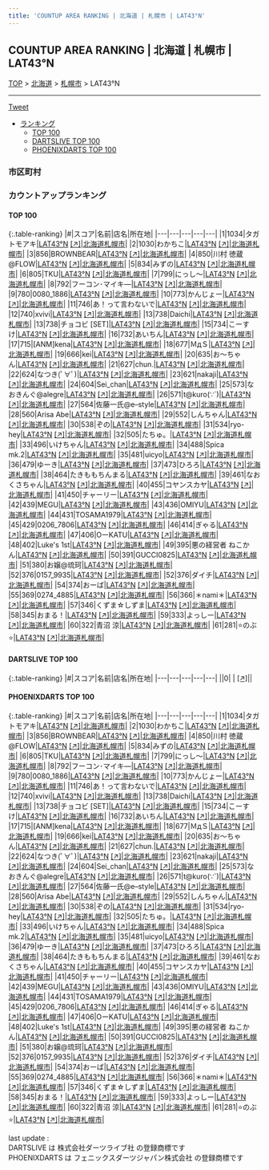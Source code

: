 ```yaml
---
title: 'COUNTUP AREA RANKING | 北海道 | 札幌市 | LAT43°N'
---
```

## COUNTUP AREA RANKING | 北海道 | 札幌市 | LAT43°N

[TOP](/darts/rank/) > [北海道](/darts/rank/北海道/) > [札幌市](/darts/rank/北海道/札幌市/) > LAT43°N

___

<a href="https://twitter.com/share?ref_src=twsrc%5Etfw" data-text="COUNTUP AREA RANKING | 北海道札幌市LAT43°N" class="twitter-share-button" data-hashtags="DARTSLIVE,PHOENIXDARTS,darts,ダーツ" data-show-count="false">Tweet</a>

* [ランキング](#カウントアップランキング)
    * [TOP 100](#top-100)
    * [DARTSLIVE TOP 100](#dartslive-top-100)
    * [PHOENIXDARTS TOP 100](#phoenixdarts-top-100)

### 市区町村

<ul>

</ul>

### カウントアップランキング

#### TOP 100



{:.table-ranking}
|#|スコア|名前|店名|所在地|
|---|---|---|---|---|
|1|1034|<span class="rank-name-pd">タガトモアキ</span>|<a href="/darts/rank/shops/53998.html">LAT43°N</a> <a href="https://vs.phoenixdarts.com/jp/shop/shopDetailInfo/s_53998?s_seq=53998">[↗]</a>|<a href="/darts/rank/北海道/札幌市">北海道札幌市</a>|
|2|1030|<span class="rank-name-pd">わかちこ</span>|<a href="/darts/rank/shops/53998.html">LAT43°N</a> <a href="https://vs.phoenixdarts.com/jp/shop/shopDetailInfo/s_53998?s_seq=53998">[↗]</a>|<a href="/darts/rank/北海道/札幌市">北海道札幌市</a>|
|3|856|<span class="rank-name-pd">BROWNBEAR</span>|<a href="/darts/rank/shops/53998.html">LAT43°N</a> <a href="https://vs.phoenixdarts.com/jp/shop/shopDetailInfo/s_53998?s_seq=53998">[↗]</a>|<a href="/darts/rank/北海道/札幌市">北海道札幌市</a>|
|4|850|<span class="rank-name-pd">川村 徳蔵@FLOW</span>|<a href="/darts/rank/shops/53998.html">LAT43°N</a> <a href="https://vs.phoenixdarts.com/jp/shop/shopDetailInfo/s_53998?s_seq=53998">[↗]</a>|<a href="/darts/rank/北海道/札幌市">北海道札幌市</a>|
|5|834|<span class="rank-name-pd">みずの</span>|<a href="/darts/rank/shops/53998.html">LAT43°N</a> <a href="https://vs.phoenixdarts.com/jp/shop/shopDetailInfo/s_53998?s_seq=53998">[↗]</a>|<a href="/darts/rank/北海道/札幌市">北海道札幌市</a>|
|6|805|<span class="rank-name-pd">TKU</span>|<a href="/darts/rank/shops/53998.html">LAT43°N</a> <a href="https://vs.phoenixdarts.com/jp/shop/shopDetailInfo/s_53998?s_seq=53998">[↗]</a>|<a href="/darts/rank/北海道/札幌市">北海道札幌市</a>|
|7|799|<span class="rank-name-pd">にっし〜</span>|<a href="/darts/rank/shops/53998.html">LAT43°N</a> <a href="https://vs.phoenixdarts.com/jp/shop/shopDetailInfo/s_53998?s_seq=53998">[↗]</a>|<a href="/darts/rank/北海道/札幌市">北海道札幌市</a>|
|8|792|<span class="rank-name-pd">フーコン･マイキ―</span>|<a href="/darts/rank/shops/53998.html">LAT43°N</a> <a href="https://vs.phoenixdarts.com/jp/shop/shopDetailInfo/s_53998?s_seq=53998">[↗]</a>|<a href="/darts/rank/北海道/札幌市">北海道札幌市</a>|
|9|780|<span class="rank-name-pd">0080_1886</span>|<a href="/darts/rank/shops/53998.html">LAT43°N</a> <a href="https://vs.phoenixdarts.com/jp/shop/shopDetailInfo/s_53998?s_seq=53998">[↗]</a>|<a href="/darts/rank/北海道/札幌市">北海道札幌市</a>|
|10|773|<span class="rank-name-pd">かんじょー</span>|<a href="/darts/rank/shops/53998.html">LAT43°N</a> <a href="https://vs.phoenixdarts.com/jp/shop/shopDetailInfo/s_53998?s_seq=53998">[↗]</a>|<a href="/darts/rank/北海道/札幌市">北海道札幌市</a>|
|11|746|<span class="rank-name-pd">あ！って言わないで</span>|<a href="/darts/rank/shops/53998.html">LAT43°N</a> <a href="https://vs.phoenixdarts.com/jp/shop/shopDetailInfo/s_53998?s_seq=53998">[↗]</a>|<a href="/darts/rank/北海道/札幌市">北海道札幌市</a>|
|12|740|<span class="rank-name-pd">xvivi</span>|<a href="/darts/rank/shops/53998.html">LAT43°N</a> <a href="https://vs.phoenixdarts.com/jp/shop/shopDetailInfo/s_53998?s_seq=53998">[↗]</a>|<a href="/darts/rank/北海道/札幌市">北海道札幌市</a>|
|13|738|<span class="rank-name-pd">Daichi</span>|<a href="/darts/rank/shops/53998.html">LAT43°N</a> <a href="https://vs.phoenixdarts.com/jp/shop/shopDetailInfo/s_53998?s_seq=53998">[↗]</a>|<a href="/darts/rank/北海道/札幌市">北海道札幌市</a>|
|13|738|<span class="rank-name-pd">チョコビ [SET]</span>|<a href="/darts/rank/shops/53998.html">LAT43°N</a> <a href="https://vs.phoenixdarts.com/jp/shop/shopDetailInfo/s_53998?s_seq=53998">[↗]</a>|<a href="/darts/rank/北海道/札幌市">北海道札幌市</a>|
|15|734|<span class="rank-name-pd">こーすけ</span>|<a href="/darts/rank/shops/53998.html">LAT43°N</a> <a href="https://vs.phoenixdarts.com/jp/shop/shopDetailInfo/s_53998?s_seq=53998">[↗]</a>|<a href="/darts/rank/北海道/札幌市">北海道札幌市</a>|
|16|732|<span class="rank-name-pd">あいちん</span>|<a href="/darts/rank/shops/53998.html">LAT43°N</a> <a href="https://vs.phoenixdarts.com/jp/shop/shopDetailInfo/s_53998?s_seq=53998">[↗]</a>|<a href="/darts/rank/北海道/札幌市">北海道札幌市</a>|
|17|715|<span class="rank-name-pd">[ANM]kena</span>|<a href="/darts/rank/shops/53998.html">LAT43°N</a> <a href="https://vs.phoenixdarts.com/jp/shop/shopDetailInfo/s_53998?s_seq=53998">[↗]</a>|<a href="/darts/rank/北海道/札幌市">北海道札幌市</a>|
|18|677|<span class="rank-name-pd">ＭдＳ</span>|<a href="/darts/rank/shops/53998.html">LAT43°N</a> <a href="https://vs.phoenixdarts.com/jp/shop/shopDetailInfo/s_53998?s_seq=53998">[↗]</a>|<a href="/darts/rank/北海道/札幌市">北海道札幌市</a>|
|19|666|<span class="rank-name-pd">kei</span>|<a href="/darts/rank/shops/53998.html">LAT43°N</a> <a href="https://vs.phoenixdarts.com/jp/shop/shopDetailInfo/s_53998?s_seq=53998">[↗]</a>|<a href="/darts/rank/北海道/札幌市">北海道札幌市</a>|
|20|635|<span class="rank-name-pd">お～ちゃん</span>|<a href="/darts/rank/shops/53998.html">LAT43°N</a> <a href="https://vs.phoenixdarts.com/jp/shop/shopDetailInfo/s_53998?s_seq=53998">[↗]</a>|<a href="/darts/rank/北海道/札幌市">北海道札幌市</a>|
|21|627|<span class="rank-name-pd">chun.</span>|<a href="/darts/rank/shops/53998.html">LAT43°N</a> <a href="https://vs.phoenixdarts.com/jp/shop/shopDetailInfo/s_53998?s_seq=53998">[↗]</a>|<a href="/darts/rank/北海道/札幌市">北海道札幌市</a>|
|22|624|<span class="rank-name-pd">なつき(ﾟ∀ﾟ)</span>|<a href="/darts/rank/shops/53998.html">LAT43°N</a> <a href="https://vs.phoenixdarts.com/jp/shop/shopDetailInfo/s_53998?s_seq=53998">[↗]</a>|<a href="/darts/rank/北海道/札幌市">北海道札幌市</a>|
|23|621|<span class="rank-name-pd">nakaji</span>|<a href="/darts/rank/shops/53998.html">LAT43°N</a> <a href="https://vs.phoenixdarts.com/jp/shop/shopDetailInfo/s_53998?s_seq=53998">[↗]</a>|<a href="/darts/rank/北海道/札幌市">北海道札幌市</a>|
|24|604|<span class="rank-name-pd">Sei_chan</span>|<a href="/darts/rank/shops/53998.html">LAT43°N</a> <a href="https://vs.phoenixdarts.com/jp/shop/shopDetailInfo/s_53998?s_seq=53998">[↗]</a>|<a href="/darts/rank/北海道/札幌市">北海道札幌市</a>|
|25|573|<span class="rank-name-pd">なおきんぐ@alegre</span>|<a href="/darts/rank/shops/53998.html">LAT43°N</a> <a href="https://vs.phoenixdarts.com/jp/shop/shopDetailInfo/s_53998?s_seq=53998">[↗]</a>|<a href="/darts/rank/北海道/札幌市">北海道札幌市</a>|
|26|571|<span class="rank-name-pd">t@kuro(∵`)</span>|<a href="/darts/rank/shops/53998.html">LAT43°N</a> <a href="https://vs.phoenixdarts.com/jp/shop/shopDetailInfo/s_53998?s_seq=53998">[↗]</a>|<a href="/darts/rank/北海道/札幌市">北海道札幌市</a>|
|27|564|<span class="rank-name-pd">佐藤一氏@e–style</span>|<a href="/darts/rank/shops/53998.html">LAT43°N</a> <a href="https://vs.phoenixdarts.com/jp/shop/shopDetailInfo/s_53998?s_seq=53998">[↗]</a>|<a href="/darts/rank/北海道/札幌市">北海道札幌市</a>|
|28|560|<span class="rank-name-pd">Arisa Abe</span>|<a href="/darts/rank/shops/53998.html">LAT43°N</a> <a href="https://vs.phoenixdarts.com/jp/shop/shopDetailInfo/s_53998?s_seq=53998">[↗]</a>|<a href="/darts/rank/北海道/札幌市">北海道札幌市</a>|
|29|552|<span class="rank-name-pd">しんちゃん</span>|<a href="/darts/rank/shops/53998.html">LAT43°N</a> <a href="https://vs.phoenixdarts.com/jp/shop/shopDetailInfo/s_53998?s_seq=53998">[↗]</a>|<a href="/darts/rank/北海道/札幌市">北海道札幌市</a>|
|30|538|<span class="rank-name-pd">ぞの</span>|<a href="/darts/rank/shops/53998.html">LAT43°N</a> <a href="https://vs.phoenixdarts.com/jp/shop/shopDetailInfo/s_53998?s_seq=53998">[↗]</a>|<a href="/darts/rank/北海道/札幌市">北海道札幌市</a>|
|31|534|<span class="rank-name-pd">ryo-hey</span>|<a href="/darts/rank/shops/53998.html">LAT43°N</a> <a href="https://vs.phoenixdarts.com/jp/shop/shopDetailInfo/s_53998?s_seq=53998">[↗]</a>|<a href="/darts/rank/北海道/札幌市">北海道札幌市</a>|
|32|505|<span class="rank-name-pd">たちゅ。</span>|<a href="/darts/rank/shops/53998.html">LAT43°N</a> <a href="https://vs.phoenixdarts.com/jp/shop/shopDetailInfo/s_53998?s_seq=53998">[↗]</a>|<a href="/darts/rank/北海道/札幌市">北海道札幌市</a>|
|33|496|<span class="rank-name-pd">いけちゃん</span>|<a href="/darts/rank/shops/53998.html">LAT43°N</a> <a href="https://vs.phoenixdarts.com/jp/shop/shopDetailInfo/s_53998?s_seq=53998">[↗]</a>|<a href="/darts/rank/北海道/札幌市">北海道札幌市</a>|
|34|488|<span class="rank-name-pd">Spica mk.2</span>|<a href="/darts/rank/shops/53998.html">LAT43°N</a> <a href="https://vs.phoenixdarts.com/jp/shop/shopDetailInfo/s_53998?s_seq=53998">[↗]</a>|<a href="/darts/rank/北海道/札幌市">北海道札幌市</a>|
|35|481|<span class="rank-name-pd">uicyo</span>|<a href="/darts/rank/shops/53998.html">LAT43°N</a> <a href="https://vs.phoenixdarts.com/jp/shop/shopDetailInfo/s_53998?s_seq=53998">[↗]</a>|<a href="/darts/rank/北海道/札幌市">北海道札幌市</a>|
|36|479|<span class="rank-name-pd">ゆーき</span>|<a href="/darts/rank/shops/53998.html">LAT43°N</a> <a href="https://vs.phoenixdarts.com/jp/shop/shopDetailInfo/s_53998?s_seq=53998">[↗]</a>|<a href="/darts/rank/北海道/札幌市">北海道札幌市</a>|
|37|473|<span class="rank-name-pd">ひろろ</span>|<a href="/darts/rank/shops/53998.html">LAT43°N</a> <a href="https://vs.phoenixdarts.com/jp/shop/shopDetailInfo/s_53998?s_seq=53998">[↗]</a>|<a href="/darts/rank/北海道/札幌市">北海道札幌市</a>|
|38|464|<span class="rank-name-pd">たきももちんまる</span>|<a href="/darts/rank/shops/53998.html">LAT43°N</a> <a href="https://vs.phoenixdarts.com/jp/shop/shopDetailInfo/s_53998?s_seq=53998">[↗]</a>|<a href="/darts/rank/北海道/札幌市">北海道札幌市</a>|
|39|461|<span class="rank-name-pd">なおくさちゃん</span>|<a href="/darts/rank/shops/53998.html">LAT43°N</a> <a href="https://vs.phoenixdarts.com/jp/shop/shopDetailInfo/s_53998?s_seq=53998">[↗]</a>|<a href="/darts/rank/北海道/札幌市">北海道札幌市</a>|
|40|455|<span class="rank-name-pd">コヤンスカヤ</span>|<a href="/darts/rank/shops/53998.html">LAT43°N</a> <a href="https://vs.phoenixdarts.com/jp/shop/shopDetailInfo/s_53998?s_seq=53998">[↗]</a>|<a href="/darts/rank/北海道/札幌市">北海道札幌市</a>|
|41|450|<span class="rank-name-pd">チャーリー</span>|<a href="/darts/rank/shops/53998.html">LAT43°N</a> <a href="https://vs.phoenixdarts.com/jp/shop/shopDetailInfo/s_53998?s_seq=53998">[↗]</a>|<a href="/darts/rank/北海道/札幌市">北海道札幌市</a>|
|42|439|<span class="rank-name-pd">MEGU</span>|<a href="/darts/rank/shops/53998.html">LAT43°N</a> <a href="https://vs.phoenixdarts.com/jp/shop/shopDetailInfo/s_53998?s_seq=53998">[↗]</a>|<a href="/darts/rank/北海道/札幌市">北海道札幌市</a>|
|43|436|<span class="rank-name-pd">OMIYU</span>|<a href="/darts/rank/shops/53998.html">LAT43°N</a> <a href="https://vs.phoenixdarts.com/jp/shop/shopDetailInfo/s_53998?s_seq=53998">[↗]</a>|<a href="/darts/rank/北海道/札幌市">北海道札幌市</a>|
|44|431|<span class="rank-name-pd">TOSAMA1979</span>|<a href="/darts/rank/shops/53998.html">LAT43°N</a> <a href="https://vs.phoenixdarts.com/jp/shop/shopDetailInfo/s_53998?s_seq=53998">[↗]</a>|<a href="/darts/rank/北海道/札幌市">北海道札幌市</a>|
|45|429|<span class="rank-name-pd">0206_7806</span>|<a href="/darts/rank/shops/53998.html">LAT43°N</a> <a href="https://vs.phoenixdarts.com/jp/shop/shopDetailInfo/s_53998?s_seq=53998">[↗]</a>|<a href="/darts/rank/北海道/札幌市">北海道札幌市</a>|
|46|414|<span class="rank-name-pd">ぎゃる</span>|<a href="/darts/rank/shops/53998.html">LAT43°N</a> <a href="https://vs.phoenixdarts.com/jp/shop/shopDetailInfo/s_53998?s_seq=53998">[↗]</a>|<a href="/darts/rank/北海道/札幌市">北海道札幌市</a>|
|47|406|<span class="rank-name-pd">OーKATU</span>|<a href="/darts/rank/shops/53998.html">LAT43°N</a> <a href="https://vs.phoenixdarts.com/jp/shop/shopDetailInfo/s_53998?s_seq=53998">[↗]</a>|<a href="/darts/rank/北海道/札幌市">北海道札幌市</a>|
|48|402|<span class="rank-name-pd">Luke&#x27;s 1st</span>|<a href="/darts/rank/shops/53998.html">LAT43°N</a> <a href="https://vs.phoenixdarts.com/jp/shop/shopDetailInfo/s_53998?s_seq=53998">[↗]</a>|<a href="/darts/rank/北海道/札幌市">北海道札幌市</a>|
|49|395|<span class="rank-name-pd">悪の経営者 ねこかん</span>|<a href="/darts/rank/shops/53998.html">LAT43°N</a> <a href="https://vs.phoenixdarts.com/jp/shop/shopDetailInfo/s_53998?s_seq=53998">[↗]</a>|<a href="/darts/rank/北海道/札幌市">北海道札幌市</a>|
|50|391|<span class="rank-name-pd">GUCCI0825</span>|<a href="/darts/rank/shops/53998.html">LAT43°N</a> <a href="https://vs.phoenixdarts.com/jp/shop/shopDetailInfo/s_53998?s_seq=53998">[↗]</a>|<a href="/darts/rank/北海道/札幌市">北海道札幌市</a>|
|51|380|<span class="rank-name-pd">お嬢@琉珂</span>|<a href="/darts/rank/shops/53998.html">LAT43°N</a> <a href="https://vs.phoenixdarts.com/jp/shop/shopDetailInfo/s_53998?s_seq=53998">[↗]</a>|<a href="/darts/rank/北海道/札幌市">北海道札幌市</a>|
|52|376|<span class="rank-name-pd">0157_9935</span>|<a href="/darts/rank/shops/53998.html">LAT43°N</a> <a href="https://vs.phoenixdarts.com/jp/shop/shopDetailInfo/s_53998?s_seq=53998">[↗]</a>|<a href="/darts/rank/北海道/札幌市">北海道札幌市</a>|
|52|376|<span class="rank-name-pd">ダイチ</span>|<a href="/darts/rank/shops/53998.html">LAT43°N</a> <a href="https://vs.phoenixdarts.com/jp/shop/shopDetailInfo/s_53998?s_seq=53998">[↗]</a>|<a href="/darts/rank/北海道/札幌市">北海道札幌市</a>|
|54|374|<span class="rank-name-pd">おーば</span>|<a href="/darts/rank/shops/53998.html">LAT43°N</a> <a href="https://vs.phoenixdarts.com/jp/shop/shopDetailInfo/s_53998?s_seq=53998">[↗]</a>|<a href="/darts/rank/北海道/札幌市">北海道札幌市</a>|
|55|369|<span class="rank-name-pd">0274_4885</span>|<a href="/darts/rank/shops/53998.html">LAT43°N</a> <a href="https://vs.phoenixdarts.com/jp/shop/shopDetailInfo/s_53998?s_seq=53998">[↗]</a>|<a href="/darts/rank/北海道/札幌市">北海道札幌市</a>|
|56|366|<span class="rank-name-pd">＊nami＊</span>|<a href="/darts/rank/shops/53998.html">LAT43°N</a> <a href="https://vs.phoenixdarts.com/jp/shop/shopDetailInfo/s_53998?s_seq=53998">[↗]</a>|<a href="/darts/rank/北海道/札幌市">北海道札幌市</a>|
|57|346|<span class="rank-name-pd">くずま☆しずま</span>|<a href="/darts/rank/shops/53998.html">LAT43°N</a> <a href="https://vs.phoenixdarts.com/jp/shop/shopDetailInfo/s_53998?s_seq=53998">[↗]</a>|<a href="/darts/rank/北海道/札幌市">北海道札幌市</a>|
|58|345|<span class="rank-name-pd">おまる！</span>|<a href="/darts/rank/shops/53998.html">LAT43°N</a> <a href="https://vs.phoenixdarts.com/jp/shop/shopDetailInfo/s_53998?s_seq=53998">[↗]</a>|<a href="/darts/rank/北海道/札幌市">北海道札幌市</a>|
|59|333|<span class="rank-name-pd">よっしー</span>|<a href="/darts/rank/shops/53998.html">LAT43°N</a> <a href="https://vs.phoenixdarts.com/jp/shop/shopDetailInfo/s_53998?s_seq=53998">[↗]</a>|<a href="/darts/rank/北海道/札幌市">北海道札幌市</a>|
|60|322|<span class="rank-name-pd"><span class="pro-icon-pd"></span>青沼 涼</span>|<a href="/darts/rank/shops/53998.html">LAT43°N</a> <a href="https://vs.phoenixdarts.com/jp/shop/shopDetailInfo/s_53998?s_seq=53998">[↗]</a>|<a href="/darts/rank/北海道/札幌市">北海道札幌市</a>|
|61|281|<span class="rank-name-pd">⭐️のぶ⭐️</span>|<a href="/darts/rank/shops/53998.html">LAT43°N</a> <a href="https://vs.phoenixdarts.com/jp/shop/shopDetailInfo/s_53998?s_seq=53998">[↗]</a>|<a href="/darts/rank/北海道/札幌市">北海道札幌市</a>|


#### DARTSLIVE TOP 100



{:.table-ranking}
|#|スコア|名前|店名|所在地|
|---|---|---|---|---|
||0|<span class="rank-name-dl"> </span>|<a href="/darts/rank/shops/.html"></a> <a href="">[↗]</a>|<a href="/darts/rank//"></a>|


#### PHOENIXDARTS TOP 100



{:.table-ranking}
|#|スコア|名前|店名|所在地|
|---|---|---|---|---|
|1|1034|<span class="rank-name-pd">タガトモアキ</span>|<a href="/darts/rank/shops/53998.html">LAT43°N</a> <a href="https://vs.phoenixdarts.com/jp/shop/shopDetailInfo/s_53998?s_seq=53998">[↗]</a>|<a href="/darts/rank/北海道/札幌市">北海道札幌市</a>|
|2|1030|<span class="rank-name-pd">わかちこ</span>|<a href="/darts/rank/shops/53998.html">LAT43°N</a> <a href="https://vs.phoenixdarts.com/jp/shop/shopDetailInfo/s_53998?s_seq=53998">[↗]</a>|<a href="/darts/rank/北海道/札幌市">北海道札幌市</a>|
|3|856|<span class="rank-name-pd">BROWNBEAR</span>|<a href="/darts/rank/shops/53998.html">LAT43°N</a> <a href="https://vs.phoenixdarts.com/jp/shop/shopDetailInfo/s_53998?s_seq=53998">[↗]</a>|<a href="/darts/rank/北海道/札幌市">北海道札幌市</a>|
|4|850|<span class="rank-name-pd">川村 徳蔵@FLOW</span>|<a href="/darts/rank/shops/53998.html">LAT43°N</a> <a href="https://vs.phoenixdarts.com/jp/shop/shopDetailInfo/s_53998?s_seq=53998">[↗]</a>|<a href="/darts/rank/北海道/札幌市">北海道札幌市</a>|
|5|834|<span class="rank-name-pd">みずの</span>|<a href="/darts/rank/shops/53998.html">LAT43°N</a> <a href="https://vs.phoenixdarts.com/jp/shop/shopDetailInfo/s_53998?s_seq=53998">[↗]</a>|<a href="/darts/rank/北海道/札幌市">北海道札幌市</a>|
|6|805|<span class="rank-name-pd">TKU</span>|<a href="/darts/rank/shops/53998.html">LAT43°N</a> <a href="https://vs.phoenixdarts.com/jp/shop/shopDetailInfo/s_53998?s_seq=53998">[↗]</a>|<a href="/darts/rank/北海道/札幌市">北海道札幌市</a>|
|7|799|<span class="rank-name-pd">にっし〜</span>|<a href="/darts/rank/shops/53998.html">LAT43°N</a> <a href="https://vs.phoenixdarts.com/jp/shop/shopDetailInfo/s_53998?s_seq=53998">[↗]</a>|<a href="/darts/rank/北海道/札幌市">北海道札幌市</a>|
|8|792|<span class="rank-name-pd">フーコン･マイキ―</span>|<a href="/darts/rank/shops/53998.html">LAT43°N</a> <a href="https://vs.phoenixdarts.com/jp/shop/shopDetailInfo/s_53998?s_seq=53998">[↗]</a>|<a href="/darts/rank/北海道/札幌市">北海道札幌市</a>|
|9|780|<span class="rank-name-pd">0080_1886</span>|<a href="/darts/rank/shops/53998.html">LAT43°N</a> <a href="https://vs.phoenixdarts.com/jp/shop/shopDetailInfo/s_53998?s_seq=53998">[↗]</a>|<a href="/darts/rank/北海道/札幌市">北海道札幌市</a>|
|10|773|<span class="rank-name-pd">かんじょー</span>|<a href="/darts/rank/shops/53998.html">LAT43°N</a> <a href="https://vs.phoenixdarts.com/jp/shop/shopDetailInfo/s_53998?s_seq=53998">[↗]</a>|<a href="/darts/rank/北海道/札幌市">北海道札幌市</a>|
|11|746|<span class="rank-name-pd">あ！って言わないで</span>|<a href="/darts/rank/shops/53998.html">LAT43°N</a> <a href="https://vs.phoenixdarts.com/jp/shop/shopDetailInfo/s_53998?s_seq=53998">[↗]</a>|<a href="/darts/rank/北海道/札幌市">北海道札幌市</a>|
|12|740|<span class="rank-name-pd">xvivi</span>|<a href="/darts/rank/shops/53998.html">LAT43°N</a> <a href="https://vs.phoenixdarts.com/jp/shop/shopDetailInfo/s_53998?s_seq=53998">[↗]</a>|<a href="/darts/rank/北海道/札幌市">北海道札幌市</a>|
|13|738|<span class="rank-name-pd">Daichi</span>|<a href="/darts/rank/shops/53998.html">LAT43°N</a> <a href="https://vs.phoenixdarts.com/jp/shop/shopDetailInfo/s_53998?s_seq=53998">[↗]</a>|<a href="/darts/rank/北海道/札幌市">北海道札幌市</a>|
|13|738|<span class="rank-name-pd">チョコビ [SET]</span>|<a href="/darts/rank/shops/53998.html">LAT43°N</a> <a href="https://vs.phoenixdarts.com/jp/shop/shopDetailInfo/s_53998?s_seq=53998">[↗]</a>|<a href="/darts/rank/北海道/札幌市">北海道札幌市</a>|
|15|734|<span class="rank-name-pd">こーすけ</span>|<a href="/darts/rank/shops/53998.html">LAT43°N</a> <a href="https://vs.phoenixdarts.com/jp/shop/shopDetailInfo/s_53998?s_seq=53998">[↗]</a>|<a href="/darts/rank/北海道/札幌市">北海道札幌市</a>|
|16|732|<span class="rank-name-pd">あいちん</span>|<a href="/darts/rank/shops/53998.html">LAT43°N</a> <a href="https://vs.phoenixdarts.com/jp/shop/shopDetailInfo/s_53998?s_seq=53998">[↗]</a>|<a href="/darts/rank/北海道/札幌市">北海道札幌市</a>|
|17|715|<span class="rank-name-pd">[ANM]kena</span>|<a href="/darts/rank/shops/53998.html">LAT43°N</a> <a href="https://vs.phoenixdarts.com/jp/shop/shopDetailInfo/s_53998?s_seq=53998">[↗]</a>|<a href="/darts/rank/北海道/札幌市">北海道札幌市</a>|
|18|677|<span class="rank-name-pd">ＭдＳ</span>|<a href="/darts/rank/shops/53998.html">LAT43°N</a> <a href="https://vs.phoenixdarts.com/jp/shop/shopDetailInfo/s_53998?s_seq=53998">[↗]</a>|<a href="/darts/rank/北海道/札幌市">北海道札幌市</a>|
|19|666|<span class="rank-name-pd">kei</span>|<a href="/darts/rank/shops/53998.html">LAT43°N</a> <a href="https://vs.phoenixdarts.com/jp/shop/shopDetailInfo/s_53998?s_seq=53998">[↗]</a>|<a href="/darts/rank/北海道/札幌市">北海道札幌市</a>|
|20|635|<span class="rank-name-pd">お～ちゃん</span>|<a href="/darts/rank/shops/53998.html">LAT43°N</a> <a href="https://vs.phoenixdarts.com/jp/shop/shopDetailInfo/s_53998?s_seq=53998">[↗]</a>|<a href="/darts/rank/北海道/札幌市">北海道札幌市</a>|
|21|627|<span class="rank-name-pd">chun.</span>|<a href="/darts/rank/shops/53998.html">LAT43°N</a> <a href="https://vs.phoenixdarts.com/jp/shop/shopDetailInfo/s_53998?s_seq=53998">[↗]</a>|<a href="/darts/rank/北海道/札幌市">北海道札幌市</a>|
|22|624|<span class="rank-name-pd">なつき(ﾟ∀ﾟ)</span>|<a href="/darts/rank/shops/53998.html">LAT43°N</a> <a href="https://vs.phoenixdarts.com/jp/shop/shopDetailInfo/s_53998?s_seq=53998">[↗]</a>|<a href="/darts/rank/北海道/札幌市">北海道札幌市</a>|
|23|621|<span class="rank-name-pd">nakaji</span>|<a href="/darts/rank/shops/53998.html">LAT43°N</a> <a href="https://vs.phoenixdarts.com/jp/shop/shopDetailInfo/s_53998?s_seq=53998">[↗]</a>|<a href="/darts/rank/北海道/札幌市">北海道札幌市</a>|
|24|604|<span class="rank-name-pd">Sei_chan</span>|<a href="/darts/rank/shops/53998.html">LAT43°N</a> <a href="https://vs.phoenixdarts.com/jp/shop/shopDetailInfo/s_53998?s_seq=53998">[↗]</a>|<a href="/darts/rank/北海道/札幌市">北海道札幌市</a>|
|25|573|<span class="rank-name-pd">なおきんぐ@alegre</span>|<a href="/darts/rank/shops/53998.html">LAT43°N</a> <a href="https://vs.phoenixdarts.com/jp/shop/shopDetailInfo/s_53998?s_seq=53998">[↗]</a>|<a href="/darts/rank/北海道/札幌市">北海道札幌市</a>|
|26|571|<span class="rank-name-pd">t@kuro(∵`)</span>|<a href="/darts/rank/shops/53998.html">LAT43°N</a> <a href="https://vs.phoenixdarts.com/jp/shop/shopDetailInfo/s_53998?s_seq=53998">[↗]</a>|<a href="/darts/rank/北海道/札幌市">北海道札幌市</a>|
|27|564|<span class="rank-name-pd">佐藤一氏@e–style</span>|<a href="/darts/rank/shops/53998.html">LAT43°N</a> <a href="https://vs.phoenixdarts.com/jp/shop/shopDetailInfo/s_53998?s_seq=53998">[↗]</a>|<a href="/darts/rank/北海道/札幌市">北海道札幌市</a>|
|28|560|<span class="rank-name-pd">Arisa Abe</span>|<a href="/darts/rank/shops/53998.html">LAT43°N</a> <a href="https://vs.phoenixdarts.com/jp/shop/shopDetailInfo/s_53998?s_seq=53998">[↗]</a>|<a href="/darts/rank/北海道/札幌市">北海道札幌市</a>|
|29|552|<span class="rank-name-pd">しんちゃん</span>|<a href="/darts/rank/shops/53998.html">LAT43°N</a> <a href="https://vs.phoenixdarts.com/jp/shop/shopDetailInfo/s_53998?s_seq=53998">[↗]</a>|<a href="/darts/rank/北海道/札幌市">北海道札幌市</a>|
|30|538|<span class="rank-name-pd">ぞの</span>|<a href="/darts/rank/shops/53998.html">LAT43°N</a> <a href="https://vs.phoenixdarts.com/jp/shop/shopDetailInfo/s_53998?s_seq=53998">[↗]</a>|<a href="/darts/rank/北海道/札幌市">北海道札幌市</a>|
|31|534|<span class="rank-name-pd">ryo-hey</span>|<a href="/darts/rank/shops/53998.html">LAT43°N</a> <a href="https://vs.phoenixdarts.com/jp/shop/shopDetailInfo/s_53998?s_seq=53998">[↗]</a>|<a href="/darts/rank/北海道/札幌市">北海道札幌市</a>|
|32|505|<span class="rank-name-pd">たちゅ。</span>|<a href="/darts/rank/shops/53998.html">LAT43°N</a> <a href="https://vs.phoenixdarts.com/jp/shop/shopDetailInfo/s_53998?s_seq=53998">[↗]</a>|<a href="/darts/rank/北海道/札幌市">北海道札幌市</a>|
|33|496|<span class="rank-name-pd">いけちゃん</span>|<a href="/darts/rank/shops/53998.html">LAT43°N</a> <a href="https://vs.phoenixdarts.com/jp/shop/shopDetailInfo/s_53998?s_seq=53998">[↗]</a>|<a href="/darts/rank/北海道/札幌市">北海道札幌市</a>|
|34|488|<span class="rank-name-pd">Spica mk.2</span>|<a href="/darts/rank/shops/53998.html">LAT43°N</a> <a href="https://vs.phoenixdarts.com/jp/shop/shopDetailInfo/s_53998?s_seq=53998">[↗]</a>|<a href="/darts/rank/北海道/札幌市">北海道札幌市</a>|
|35|481|<span class="rank-name-pd">uicyo</span>|<a href="/darts/rank/shops/53998.html">LAT43°N</a> <a href="https://vs.phoenixdarts.com/jp/shop/shopDetailInfo/s_53998?s_seq=53998">[↗]</a>|<a href="/darts/rank/北海道/札幌市">北海道札幌市</a>|
|36|479|<span class="rank-name-pd">ゆーき</span>|<a href="/darts/rank/shops/53998.html">LAT43°N</a> <a href="https://vs.phoenixdarts.com/jp/shop/shopDetailInfo/s_53998?s_seq=53998">[↗]</a>|<a href="/darts/rank/北海道/札幌市">北海道札幌市</a>|
|37|473|<span class="rank-name-pd">ひろろ</span>|<a href="/darts/rank/shops/53998.html">LAT43°N</a> <a href="https://vs.phoenixdarts.com/jp/shop/shopDetailInfo/s_53998?s_seq=53998">[↗]</a>|<a href="/darts/rank/北海道/札幌市">北海道札幌市</a>|
|38|464|<span class="rank-name-pd">たきももちんまる</span>|<a href="/darts/rank/shops/53998.html">LAT43°N</a> <a href="https://vs.phoenixdarts.com/jp/shop/shopDetailInfo/s_53998?s_seq=53998">[↗]</a>|<a href="/darts/rank/北海道/札幌市">北海道札幌市</a>|
|39|461|<span class="rank-name-pd">なおくさちゃん</span>|<a href="/darts/rank/shops/53998.html">LAT43°N</a> <a href="https://vs.phoenixdarts.com/jp/shop/shopDetailInfo/s_53998?s_seq=53998">[↗]</a>|<a href="/darts/rank/北海道/札幌市">北海道札幌市</a>|
|40|455|<span class="rank-name-pd">コヤンスカヤ</span>|<a href="/darts/rank/shops/53998.html">LAT43°N</a> <a href="https://vs.phoenixdarts.com/jp/shop/shopDetailInfo/s_53998?s_seq=53998">[↗]</a>|<a href="/darts/rank/北海道/札幌市">北海道札幌市</a>|
|41|450|<span class="rank-name-pd">チャーリー</span>|<a href="/darts/rank/shops/53998.html">LAT43°N</a> <a href="https://vs.phoenixdarts.com/jp/shop/shopDetailInfo/s_53998?s_seq=53998">[↗]</a>|<a href="/darts/rank/北海道/札幌市">北海道札幌市</a>|
|42|439|<span class="rank-name-pd">MEGU</span>|<a href="/darts/rank/shops/53998.html">LAT43°N</a> <a href="https://vs.phoenixdarts.com/jp/shop/shopDetailInfo/s_53998?s_seq=53998">[↗]</a>|<a href="/darts/rank/北海道/札幌市">北海道札幌市</a>|
|43|436|<span class="rank-name-pd">OMIYU</span>|<a href="/darts/rank/shops/53998.html">LAT43°N</a> <a href="https://vs.phoenixdarts.com/jp/shop/shopDetailInfo/s_53998?s_seq=53998">[↗]</a>|<a href="/darts/rank/北海道/札幌市">北海道札幌市</a>|
|44|431|<span class="rank-name-pd">TOSAMA1979</span>|<a href="/darts/rank/shops/53998.html">LAT43°N</a> <a href="https://vs.phoenixdarts.com/jp/shop/shopDetailInfo/s_53998?s_seq=53998">[↗]</a>|<a href="/darts/rank/北海道/札幌市">北海道札幌市</a>|
|45|429|<span class="rank-name-pd">0206_7806</span>|<a href="/darts/rank/shops/53998.html">LAT43°N</a> <a href="https://vs.phoenixdarts.com/jp/shop/shopDetailInfo/s_53998?s_seq=53998">[↗]</a>|<a href="/darts/rank/北海道/札幌市">北海道札幌市</a>|
|46|414|<span class="rank-name-pd">ぎゃる</span>|<a href="/darts/rank/shops/53998.html">LAT43°N</a> <a href="https://vs.phoenixdarts.com/jp/shop/shopDetailInfo/s_53998?s_seq=53998">[↗]</a>|<a href="/darts/rank/北海道/札幌市">北海道札幌市</a>|
|47|406|<span class="rank-name-pd">OーKATU</span>|<a href="/darts/rank/shops/53998.html">LAT43°N</a> <a href="https://vs.phoenixdarts.com/jp/shop/shopDetailInfo/s_53998?s_seq=53998">[↗]</a>|<a href="/darts/rank/北海道/札幌市">北海道札幌市</a>|
|48|402|<span class="rank-name-pd">Luke&#x27;s 1st</span>|<a href="/darts/rank/shops/53998.html">LAT43°N</a> <a href="https://vs.phoenixdarts.com/jp/shop/shopDetailInfo/s_53998?s_seq=53998">[↗]</a>|<a href="/darts/rank/北海道/札幌市">北海道札幌市</a>|
|49|395|<span class="rank-name-pd">悪の経営者 ねこかん</span>|<a href="/darts/rank/shops/53998.html">LAT43°N</a> <a href="https://vs.phoenixdarts.com/jp/shop/shopDetailInfo/s_53998?s_seq=53998">[↗]</a>|<a href="/darts/rank/北海道/札幌市">北海道札幌市</a>|
|50|391|<span class="rank-name-pd">GUCCI0825</span>|<a href="/darts/rank/shops/53998.html">LAT43°N</a> <a href="https://vs.phoenixdarts.com/jp/shop/shopDetailInfo/s_53998?s_seq=53998">[↗]</a>|<a href="/darts/rank/北海道/札幌市">北海道札幌市</a>|
|51|380|<span class="rank-name-pd">お嬢@琉珂</span>|<a href="/darts/rank/shops/53998.html">LAT43°N</a> <a href="https://vs.phoenixdarts.com/jp/shop/shopDetailInfo/s_53998?s_seq=53998">[↗]</a>|<a href="/darts/rank/北海道/札幌市">北海道札幌市</a>|
|52|376|<span class="rank-name-pd">0157_9935</span>|<a href="/darts/rank/shops/53998.html">LAT43°N</a> <a href="https://vs.phoenixdarts.com/jp/shop/shopDetailInfo/s_53998?s_seq=53998">[↗]</a>|<a href="/darts/rank/北海道/札幌市">北海道札幌市</a>|
|52|376|<span class="rank-name-pd">ダイチ</span>|<a href="/darts/rank/shops/53998.html">LAT43°N</a> <a href="https://vs.phoenixdarts.com/jp/shop/shopDetailInfo/s_53998?s_seq=53998">[↗]</a>|<a href="/darts/rank/北海道/札幌市">北海道札幌市</a>|
|54|374|<span class="rank-name-pd">おーば</span>|<a href="/darts/rank/shops/53998.html">LAT43°N</a> <a href="https://vs.phoenixdarts.com/jp/shop/shopDetailInfo/s_53998?s_seq=53998">[↗]</a>|<a href="/darts/rank/北海道/札幌市">北海道札幌市</a>|
|55|369|<span class="rank-name-pd">0274_4885</span>|<a href="/darts/rank/shops/53998.html">LAT43°N</a> <a href="https://vs.phoenixdarts.com/jp/shop/shopDetailInfo/s_53998?s_seq=53998">[↗]</a>|<a href="/darts/rank/北海道/札幌市">北海道札幌市</a>|
|56|366|<span class="rank-name-pd">＊nami＊</span>|<a href="/darts/rank/shops/53998.html">LAT43°N</a> <a href="https://vs.phoenixdarts.com/jp/shop/shopDetailInfo/s_53998?s_seq=53998">[↗]</a>|<a href="/darts/rank/北海道/札幌市">北海道札幌市</a>|
|57|346|<span class="rank-name-pd">くずま☆しずま</span>|<a href="/darts/rank/shops/53998.html">LAT43°N</a> <a href="https://vs.phoenixdarts.com/jp/shop/shopDetailInfo/s_53998?s_seq=53998">[↗]</a>|<a href="/darts/rank/北海道/札幌市">北海道札幌市</a>|
|58|345|<span class="rank-name-pd">おまる！</span>|<a href="/darts/rank/shops/53998.html">LAT43°N</a> <a href="https://vs.phoenixdarts.com/jp/shop/shopDetailInfo/s_53998?s_seq=53998">[↗]</a>|<a href="/darts/rank/北海道/札幌市">北海道札幌市</a>|
|59|333|<span class="rank-name-pd">よっしー</span>|<a href="/darts/rank/shops/53998.html">LAT43°N</a> <a href="https://vs.phoenixdarts.com/jp/shop/shopDetailInfo/s_53998?s_seq=53998">[↗]</a>|<a href="/darts/rank/北海道/札幌市">北海道札幌市</a>|
|60|322|<span class="rank-name-pd"><span class="pro-icon-pd"></span>青沼 涼</span>|<a href="/darts/rank/shops/53998.html">LAT43°N</a> <a href="https://vs.phoenixdarts.com/jp/shop/shopDetailInfo/s_53998?s_seq=53998">[↗]</a>|<a href="/darts/rank/北海道/札幌市">北海道札幌市</a>|
|61|281|<span class="rank-name-pd">⭐️のぶ⭐️</span>|<a href="/darts/rank/shops/53998.html">LAT43°N</a> <a href="https://vs.phoenixdarts.com/jp/shop/shopDetailInfo/s_53998?s_seq=53998">[↗]</a>|<a href="/darts/rank/北海道/札幌市">北海道札幌市</a>|


<div class="footer border-top border-gray-light mt-5 pt-3 text-right text-gray">
    last update : <span style="font-weight: italic" id="foot_last_modified"></span><br />
    DARTSLIVE は 株式会社ダーツライブ社 の登録商標です<br />
    PHOENIXDARTS は フェニックスダーツジャパン株式会社 の登録商標です<br />
</div>

<script src="https://cdnjs.cloudflare.com/ajax/libs/jquery.tablesorter/2.31.3/js/jquery.tablesorter.min.js" integrity="sha512-qzgd5cYSZcosqpzpn7zF2ZId8f/8CHmFKZ8j7mU4OUXTNRd5g+ZHBPsgKEwoqxCtdQvExE5LprwwPAgoicguNg==" crossorigin="anonymous" referrerpolicy="no-referrer"></script>
<link rel="stylesheet" href="https://cdnjs.cloudflare.com/ajax/libs/jquery.tablesorter/2.31.3/css/theme.default.min.css" integrity="sha512-wghhOJkjQX0Lh3NSWvNKeZ0ZpNn+SPVXX1Qyc9OCaogADktxrBiBdKGDoqVUOyhStvMBmJQ8ZdMHiR3wuEq8+w==" crossorigin="anonymous" referrerpolicy="no-referrer" />
<script>
$(function() {
    $(".table-ranking").tablesorter({sortList:[[0, 0]]});
    $("#foot_last_modified").text(formatDate(new Date(document.lastModified), 'yyyy-MM-dd HH:mm:ss'));
});
</script>

<script async src="https://platform.twitter.com/widgets.js" charset="utf-8"></script>